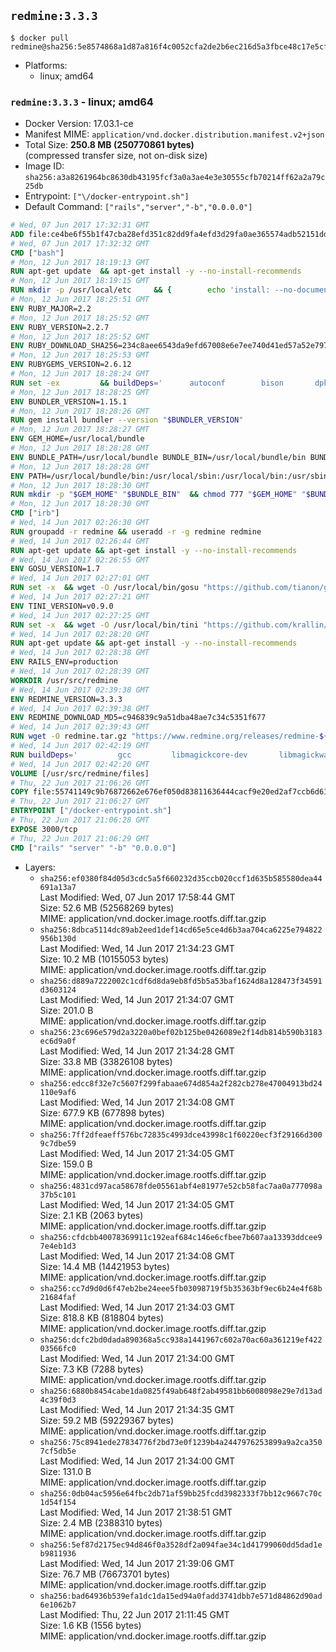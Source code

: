 ## `redmine:3.3.3`

```console
$ docker pull redmine@sha256:5e8574868a1d87a816f4c0052cfa2de2b6ec216d5a3fbce48c17e5cfebff70d2
```

-	Platforms:
	-	linux; amd64

### `redmine:3.3.3` - linux; amd64

-	Docker Version: 17.03.1-ce
-	Manifest MIME: `application/vnd.docker.distribution.manifest.v2+json`
-	Total Size: **250.8 MB (250770861 bytes)**  
	(compressed transfer size, not on-disk size)
-	Image ID: `sha256:a3a8261964bc8630db43195fcf3a0a3ae4e3e30555cfb70214ff62a2a79c25db`
-	Entrypoint: `["\/docker-entrypoint.sh"]`
-	Default Command: `["rails","server","-b","0.0.0.0"]`

```dockerfile
# Wed, 07 Jun 2017 17:32:31 GMT
ADD file:ce4be6f55b1f47cba28efd351c82dd9fa4efd3d29fa0ae365574adb52151dda1 in / 
# Wed, 07 Jun 2017 17:32:32 GMT
CMD ["bash"]
# Mon, 12 Jun 2017 18:19:13 GMT
RUN apt-get update 	&& apt-get install -y --no-install-recommends 		bzip2 		ca-certificates 		libffi-dev 		libgdbm3 		libssl-dev 		libyaml-dev 		procps 		zlib1g-dev 	&& rm -rf /var/lib/apt/lists/*
# Mon, 12 Jun 2017 18:19:15 GMT
RUN mkdir -p /usr/local/etc 	&& { 		echo 'install: --no-document'; 		echo 'update: --no-document'; 	} >> /usr/local/etc/gemrc
# Mon, 12 Jun 2017 18:25:51 GMT
ENV RUBY_MAJOR=2.2
# Mon, 12 Jun 2017 18:25:52 GMT
ENV RUBY_VERSION=2.2.7
# Mon, 12 Jun 2017 18:25:52 GMT
ENV RUBY_DOWNLOAD_SHA256=234c8aee6543da9efd67008e6e7ee740d41ed57a52e797f65043c3b5ec3bcb53
# Mon, 12 Jun 2017 18:25:53 GMT
ENV RUBYGEMS_VERSION=2.6.12
# Mon, 12 Jun 2017 18:28:24 GMT
RUN set -ex 		&& buildDeps=' 		autoconf 		bison 		dpkg-dev 		gcc 		libbz2-dev 		libgdbm-dev 		libglib2.0-dev 		libncurses-dev 		libreadline-dev 		libxml2-dev 		libxslt-dev 		make 		ruby 		wget 		xz-utils 	' 	&& apt-get update 	&& apt-get install -y --no-install-recommends $buildDeps 	&& rm -rf /var/lib/apt/lists/* 		&& wget -O ruby.tar.xz "https://cache.ruby-lang.org/pub/ruby/${RUBY_MAJOR%-rc}/ruby-$RUBY_VERSION.tar.xz" 	&& echo "$RUBY_DOWNLOAD_SHA256 *ruby.tar.xz" | sha256sum -c - 		&& mkdir -p /usr/src/ruby 	&& tar -xJf ruby.tar.xz -C /usr/src/ruby --strip-components=1 	&& rm ruby.tar.xz 		&& cd /usr/src/ruby 		&& { 		echo '#define ENABLE_PATH_CHECK 0'; 		echo; 		cat file.c; 	} > file.c.new 	&& mv file.c.new file.c 		&& autoconf 	&& gnuArch="$(dpkg-architecture --query DEB_BUILD_GNU_TYPE)" 	&& ./configure 		--build="$gnuArch" 		--disable-install-doc 		--enable-shared 	&& make -j "$(nproc)" 	&& make install 		&& apt-get purge -y --auto-remove $buildDeps 	&& cd / 	&& rm -r /usr/src/ruby 		&& gem update --system "$RUBYGEMS_VERSION"
# Mon, 12 Jun 2017 18:28:25 GMT
ENV BUNDLER_VERSION=1.15.1
# Mon, 12 Jun 2017 18:28:26 GMT
RUN gem install bundler --version "$BUNDLER_VERSION"
# Mon, 12 Jun 2017 18:28:27 GMT
ENV GEM_HOME=/usr/local/bundle
# Mon, 12 Jun 2017 18:28:28 GMT
ENV BUNDLE_PATH=/usr/local/bundle BUNDLE_BIN=/usr/local/bundle/bin BUNDLE_SILENCE_ROOT_WARNING=1 BUNDLE_APP_CONFIG=/usr/local/bundle
# Mon, 12 Jun 2017 18:28:28 GMT
ENV PATH=/usr/local/bundle/bin:/usr/local/sbin:/usr/local/bin:/usr/sbin:/usr/bin:/sbin:/bin
# Mon, 12 Jun 2017 18:28:30 GMT
RUN mkdir -p "$GEM_HOME" "$BUNDLE_BIN" 	&& chmod 777 "$GEM_HOME" "$BUNDLE_BIN"
# Mon, 12 Jun 2017 18:28:30 GMT
CMD ["irb"]
# Wed, 14 Jun 2017 02:26:30 GMT
RUN groupadd -r redmine && useradd -r -g redmine redmine
# Wed, 14 Jun 2017 02:26:44 GMT
RUN apt-get update && apt-get install -y --no-install-recommends 		ca-certificates 		wget 	&& rm -rf /var/lib/apt/lists/*
# Wed, 14 Jun 2017 02:26:55 GMT
ENV GOSU_VERSION=1.7
# Wed, 14 Jun 2017 02:27:01 GMT
RUN set -x 	&& wget -O /usr/local/bin/gosu "https://github.com/tianon/gosu/releases/download/$GOSU_VERSION/gosu-$(dpkg --print-architecture)" 	&& wget -O /usr/local/bin/gosu.asc "https://github.com/tianon/gosu/releases/download/$GOSU_VERSION/gosu-$(dpkg --print-architecture).asc" 	&& export GNUPGHOME="$(mktemp -d)" 	&& gpg --keyserver ha.pool.sks-keyservers.net --recv-keys B42F6819007F00F88E364FD4036A9C25BF357DD4 	&& gpg --batch --verify /usr/local/bin/gosu.asc /usr/local/bin/gosu 	&& rm -r "$GNUPGHOME" /usr/local/bin/gosu.asc 	&& chmod +x /usr/local/bin/gosu 	&& gosu nobody true
# Wed, 14 Jun 2017 02:27:21 GMT
ENV TINI_VERSION=v0.9.0
# Wed, 14 Jun 2017 02:27:25 GMT
RUN set -x 	&& wget -O /usr/local/bin/tini "https://github.com/krallin/tini/releases/download/$TINI_VERSION/tini" 	&& wget -O /usr/local/bin/tini.asc "https://github.com/krallin/tini/releases/download/$TINI_VERSION/tini.asc" 	&& export GNUPGHOME="$(mktemp -d)" 	&& gpg --keyserver ha.pool.sks-keyservers.net --recv-keys 6380DC428747F6C393FEACA59A84159D7001A4E5 	&& gpg --batch --verify /usr/local/bin/tini.asc /usr/local/bin/tini 	&& rm -r "$GNUPGHOME" /usr/local/bin/tini.asc 	&& chmod +x /usr/local/bin/tini 	&& tini -h
# Wed, 14 Jun 2017 02:28:20 GMT
RUN apt-get update && apt-get install -y --no-install-recommends 		imagemagick 		libmysqlclient18 		libpq5 		libsqlite3-0 				bzr 		git 		mercurial 		openssh-client 		subversion 	&& rm -rf /var/lib/apt/lists/*
# Wed, 14 Jun 2017 02:28:38 GMT
ENV RAILS_ENV=production
# Wed, 14 Jun 2017 02:28:39 GMT
WORKDIR /usr/src/redmine
# Wed, 14 Jun 2017 02:39:38 GMT
ENV REDMINE_VERSION=3.3.3
# Wed, 14 Jun 2017 02:39:38 GMT
ENV REDMINE_DOWNLOAD_MD5=c946839c9a51dba48ae7c34c5351f677
# Wed, 14 Jun 2017 02:39:43 GMT
RUN wget -O redmine.tar.gz "https://www.redmine.org/releases/redmine-${REDMINE_VERSION}.tar.gz" 	&& echo "$REDMINE_DOWNLOAD_MD5 redmine.tar.gz" | md5sum -c - 	&& tar -xvf redmine.tar.gz --strip-components=1 	&& rm redmine.tar.gz files/delete.me log/delete.me 	&& mkdir -p tmp/pdf public/plugin_assets 	&& chown -R redmine:redmine ./
# Wed, 14 Jun 2017 02:42:19 GMT
RUN buildDeps=' 		gcc 		libmagickcore-dev 		libmagickwand-dev 		libmysqlclient-dev 		libpq-dev 		libsqlite3-dev 		make 		patch 	' 	&& set -ex 	&& apt-get update && apt-get install -y $buildDeps --no-install-recommends 	&& rm -rf /var/lib/apt/lists/* 	&& bundle install --without development test 	&& for adapter in mysql2 postgresql sqlite3; do 		echo "$RAILS_ENV:" > ./config/database.yml; 		echo "  adapter: $adapter" >> ./config/database.yml; 		bundle install --without development test; 	done 	&& rm ./config/database.yml 	&& apt-get purge -y --auto-remove $buildDeps
# Wed, 14 Jun 2017 02:42:20 GMT
VOLUME [/usr/src/redmine/files]
# Thu, 22 Jun 2017 21:06:26 GMT
COPY file:55741149c9b76872662e676ef050d83811636444cacf9e20ed2af7ccb6d614a4 in / 
# Thu, 22 Jun 2017 21:06:27 GMT
ENTRYPOINT ["/docker-entrypoint.sh"]
# Thu, 22 Jun 2017 21:06:28 GMT
EXPOSE 3000/tcp
# Thu, 22 Jun 2017 21:06:29 GMT
CMD ["rails" "server" "-b" "0.0.0.0"]
```

-	Layers:
	-	`sha256:ef0380f84d05d3cdc5a5f660232d35ccb020ccf1d635b585580dea44691a13a7`  
		Last Modified: Wed, 07 Jun 2017 17:58:44 GMT  
		Size: 52.6 MB (52568269 bytes)  
		MIME: application/vnd.docker.image.rootfs.diff.tar.gzip
	-	`sha256:8dbca5114dc89ab2eed1def14cd65e5ce4d6b3aa704ca6225e794822956b130d`  
		Last Modified: Wed, 14 Jun 2017 21:34:23 GMT  
		Size: 10.2 MB (10155053 bytes)  
		MIME: application/vnd.docker.image.rootfs.diff.tar.gzip
	-	`sha256:d889a7222002c1cdf6d8da9eb8fd5b5a53baf1624d8a128473f34591d3603124`  
		Last Modified: Wed, 14 Jun 2017 21:34:07 GMT  
		Size: 201.0 B  
		MIME: application/vnd.docker.image.rootfs.diff.tar.gzip
	-	`sha256:23c696e579d2a3220a0bef02b125be0426089e2f14db814b590b3183ec6d9a0f`  
		Last Modified: Wed, 14 Jun 2017 21:34:28 GMT  
		Size: 33.8 MB (33826108 bytes)  
		MIME: application/vnd.docker.image.rootfs.diff.tar.gzip
	-	`sha256:edcc8f32e7c5607f299fabaae674d854a2f282cb278e47004913bd24110e9af6`  
		Last Modified: Wed, 14 Jun 2017 21:34:08 GMT  
		Size: 677.9 KB (677898 bytes)  
		MIME: application/vnd.docker.image.rootfs.diff.tar.gzip
	-	`sha256:7ff2dfeaeff576bc72835c4993dce43998c1f60220ecf3f29166d3009c7dbe59`  
		Last Modified: Wed, 14 Jun 2017 21:34:05 GMT  
		Size: 159.0 B  
		MIME: application/vnd.docker.image.rootfs.diff.tar.gzip
	-	`sha256:4831cd97aca58678fde05561abf4e81977e52cb58fac7aa0a777098a37b5c101`  
		Last Modified: Wed, 14 Jun 2017 21:34:05 GMT  
		Size: 2.1 KB (2063 bytes)  
		MIME: application/vnd.docker.image.rootfs.diff.tar.gzip
	-	`sha256:cfdcbb40078369911c192eaf684c146e6cfbee7b607aa13393ddcee97e4eb1d3`  
		Last Modified: Wed, 14 Jun 2017 21:34:08 GMT  
		Size: 14.4 MB (14421953 bytes)  
		MIME: application/vnd.docker.image.rootfs.diff.tar.gzip
	-	`sha256:cc7d9d0d6f47eb2be24eee5fb03098719f5b35363bf9ec6b24e4f68b21684faf`  
		Last Modified: Wed, 14 Jun 2017 21:34:03 GMT  
		Size: 818.8 KB (818804 bytes)  
		MIME: application/vnd.docker.image.rootfs.diff.tar.gzip
	-	`sha256:dcfc2bd0dada890368a5cc938a1441967c602a70ac60a361219ef42203566fc0`  
		Last Modified: Wed, 14 Jun 2017 21:34:00 GMT  
		Size: 7.3 KB (7288 bytes)  
		MIME: application/vnd.docker.image.rootfs.diff.tar.gzip
	-	`sha256:6880b8454cabe1da0825f49ab648f2ab49581bb6008098e29e7d13ad4c39f0d3`  
		Last Modified: Wed, 14 Jun 2017 21:34:35 GMT  
		Size: 59.2 MB (59229367 bytes)  
		MIME: application/vnd.docker.image.rootfs.diff.tar.gzip
	-	`sha256:75c8941ede27834776f2bd73e0f1239b4a2447976253899a9a2ca3507cf5db5e`  
		Last Modified: Wed, 14 Jun 2017 21:34:00 GMT  
		Size: 131.0 B  
		MIME: application/vnd.docker.image.rootfs.diff.tar.gzip
	-	`sha256:0db04ac5956e64fbc2db71af59bb25fcdd3982333f7bb12c9667c70c1d54f154`  
		Last Modified: Wed, 14 Jun 2017 21:38:51 GMT  
		Size: 2.4 MB (2388310 bytes)  
		MIME: application/vnd.docker.image.rootfs.diff.tar.gzip
	-	`sha256:5ef87d2175ec94d846f0a3528df2a094fae34c1d41799060dd5dad1eb9811936`  
		Last Modified: Wed, 14 Jun 2017 21:39:06 GMT  
		Size: 76.7 MB (76673701 bytes)  
		MIME: application/vnd.docker.image.rootfs.diff.tar.gzip
	-	`sha256:bad64936b539efa1dc1da15ed94a0fadd3741dbb7e571d84862d90ad6e1062b7`  
		Last Modified: Thu, 22 Jun 2017 21:11:45 GMT  
		Size: 1.6 KB (1556 bytes)  
		MIME: application/vnd.docker.image.rootfs.diff.tar.gzip
